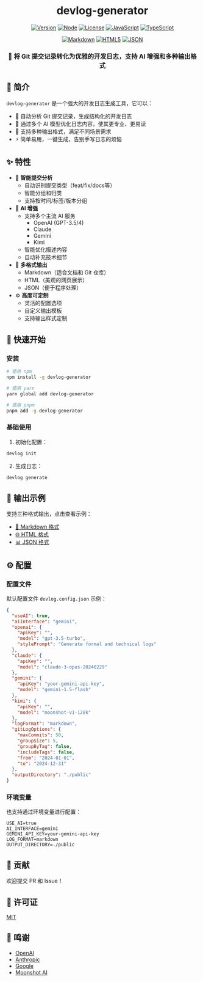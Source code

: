 <h1 align="center">devlog-generator</h1>

<div align="center">

[![Version](https://img.shields.io/badge/version-0.1.0-blue?style=flat-square)](https://github.com/liyown/devlog-generator)
[![Node](https://img.shields.io/badge/node-%3E%3D16-brightgreen?style=flat-square)](https://nodejs.org)
[![License](https://img.shields.io/badge/license-MIT-green?style=flat-square)](./LICENSE)
[![JavaScript](https://img.shields.io/badge/JavaScript-F7DF1E?style=flat-square&logo=javascript&logoColor=black)](https://developer.mozilla.org/en-US/docs/Web/JavaScript)
[![TypeScript](https://img.shields.io/badge/TypeScript-3178C6?style=flat-square&logo=typescript&logoColor=white)](https://www.typescriptlang.org/)

[![Markdown](https://img.shields.io/badge/Markdown-000000?style=flat-square&logo=markdown&logoColor=white)](https://www.markdownguide.org/)
[![HTML5](https://img.shields.io/badge/HTML5-E34F26?style=flat-square&logo=html5&logoColor=white)](https://developer.mozilla.org/en-US/docs/Web/HTML)
[![JSON](https://img.shields.io/badge/JSON-000000?style=flat-square&logo=json&logoColor=white)](https://www.json.org/)

<h3>🚀 将 Git 提交记录转化为优雅的开发日志，支持 AI 增强和多种输出格式</h3>
</div>

## 📖 简介

`devlog-generator` 是一个强大的开发日志生成工具，它可以：

- 🎯 自动分析 Git 提交记录，生成结构化的开发日志
- 🤖 通过多个 AI 模型优化日志内容，使其更专业、更易读
- 🎨 支持多种输出格式，满足不同场景需求
- ⚡ 简单易用，一键生成，告别手写日志的烦恼

## ✨ 特性

- 🔄 **智能提交分析**
  - 自动识别提交类型（feat/fix/docs等）
  - 智能分组和归类
  - 支持按时间/标签/版本分组
- 🤖 **AI 增强**
  - 支持多个主流 AI 服务
    - OpenAI (GPT-3.5/4)
    - Claude
    - Gemini
    - Kimi
  - 智能优化描述内容
  - 自动补充技术细节
- 📝 **多格式输出**
  - Markdown（适合文档和 Git 仓库）
  - HTML（美观的网页展示）
  - JSON（便于程序处理）
- ⚙️ **高度可定制**
  - 灵活的配置选项
  - 自定义输出模板
  - 支持输出样式定制

## 🚀 快速开始

### 安装

```bash
# 使用 npm
npm install -g devlog-generator

# 使用 yarn
yarn global add devlog-generator

# 使用 pnpm
pnpm add -g devlog-generator
```

### 基础使用

1. 初始化配置：

```bash
devlog init
```

2. 生成日志：

```bash
devlog generate
```

## 📝 输出示例

支持三种格式输出，点击查看示例：

- [📘 Markdown 格式](./public/devlog.markdown)
- [🌐 HTML 格式](./public/devlog.html)
- [📊 JSON 格式](./public/devlog.json)

## ⚙️ 配置

### 配置文件

默认配置文件 `devlog.config.json` 示例：

```json
{
  "useAI": true,
  "aiInterface": "gemini",
  "openai": {
    "apiKey": "",
    "model": "gpt-3.5-turbo",
    "stylePrompt": "Generate formal and technical logs"
  },
  "claude": {
    "apiKey": "",
    "model": "claude-3-opus-20240229"
  },
  "gemini": {
    "apiKey": "your-gemini-api-key",
    "model": "gemini-1.5-flash"
  },
  "kimi": {
    "apiKey": "",
    "model": "moonshot-v1-128k"
  },
  "logFormat": "markdown",
  "gitLogOptions": {
    "maxCommits": 50,
    "groupSize": 5,
    "groupByTag": false,
    "includeTags": false,
    "from": "2024-01-01",
    "to": "2024-12-31"
  },
  "outputDirectory": "./public"
}
```

### 环境变量

也支持通过环境变量进行配置：

```env
USE_AI=true
AI_INTERFACE=gemini
GEMINI_API_KEY=your-gemini-api-key
LOG_FORMAT=markdown
OUTPUT_DIRECTORY=./public
```

## 🤝 贡献

欢迎提交 PR 和 Issue！

## 📄 许可证

[MIT](./LICENSE)

## 🙏 鸣谢

- [OpenAI](https://openai.com/)
- [Anthropic](https://www.anthropic.com/)
- [Google](https://deepmind.google/)
- [Moonshot AI](https://www.moonshot.cn/)
